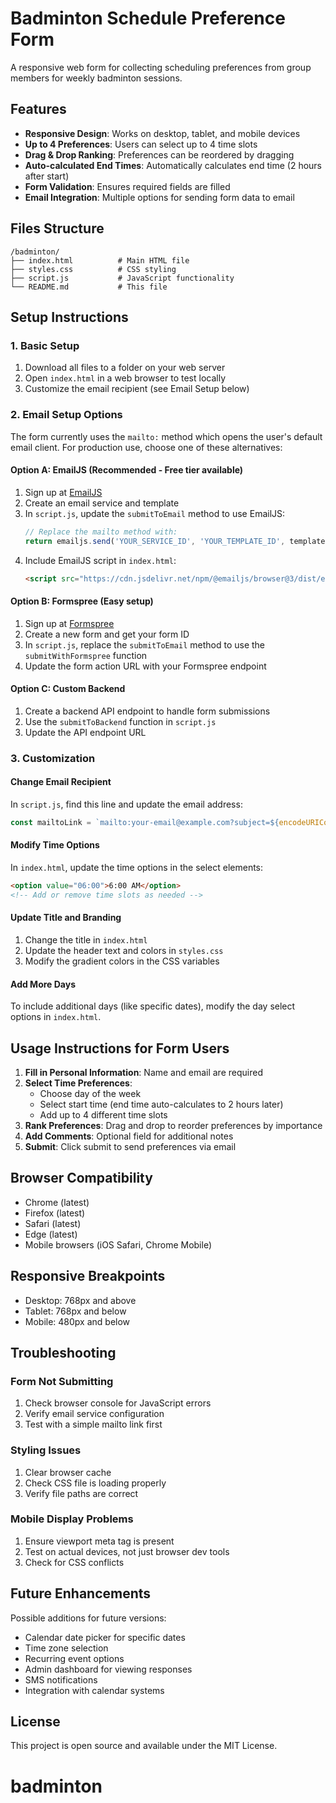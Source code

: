 # Badminton Schedule Preference Form

A responsive web form for collecting scheduling preferences from group members for weekly badminton sessions.

## Features

- **Responsive Design**: Works on desktop, tablet, and mobile devices
- **Up to 4 Preferences**: Users can select up to 4 time slots
- **Drag & Drop Ranking**: Preferences can be reordered by dragging
- **Auto-calculated End Times**: Automatically calculates end time (2 hours after start)
- **Form Validation**: Ensures required fields are filled
- **Email Integration**: Multiple options for sending form data to email

## Files Structure

```
/badminton/
├── index.html          # Main HTML file
├── styles.css          # CSS styling
├── script.js           # JavaScript functionality
└── README.md           # This file
```

## Setup Instructions

### 1. Basic Setup
1. Download all files to a folder on your web server
2. Open `index.html` in a web browser to test locally
3. Customize the email recipient (see Email Setup below)

### 2. Email Setup Options

The form currently uses the `mailto:` method which opens the user's default email client. For production use, choose one of these alternatives:

#### Option A: EmailJS (Recommended - Free tier available)
1. Sign up at [EmailJS](https://www.emailjs.com/)
2. Create an email service and template
3. In `script.js`, update the `submitToEmail` method to use EmailJS:
   ```javascript
   // Replace the mailto method with:
   return emailjs.send('YOUR_SERVICE_ID', 'YOUR_TEMPLATE_ID', templateParams);
   ```
4. Include EmailJS script in `index.html`:
   ```html
   <script src="https://cdn.jsdelivr.net/npm/@emailjs/browser@3/dist/email.min.js"></script>
   ```

#### Option B: Formspree (Easy setup)
1. Sign up at [Formspree](https://formspree.io/)
2. Create a new form and get your form ID
3. In `script.js`, replace the `submitToEmail` method to use the `submitWithFormspree` function
4. Update the form action URL with your Formspree endpoint

#### Option C: Custom Backend
1. Create a backend API endpoint to handle form submissions
2. Use the `submitToBackend` function in `script.js`
3. Update the API endpoint URL

### 3. Customization

#### Change Email Recipient
In `script.js`, find this line and update the email address:
```javascript
const mailtoLink = `mailto:your-email@example.com?subject=${encodeURIComponent(subject)}&body=${encodeURIComponent(body)}`;
```

#### Modify Time Options
In `index.html`, update the time options in the select elements:
```html
<option value="06:00">6:00 AM</option>
<!-- Add or remove time slots as needed -->
```

#### Update Title and Branding
1. Change the title in `index.html`
2. Update the header text and colors in `styles.css`
3. Modify the gradient colors in the CSS variables

#### Add More Days
To include additional days (like specific dates), modify the day select options in `index.html`.

## Usage Instructions for Form Users

1. **Fill in Personal Information**: Name and email are required
2. **Select Time Preferences**: 
   - Choose day of the week
   - Select start time (end time auto-calculates to 2 hours later)
   - Add up to 4 different time slots
3. **Rank Preferences**: Drag and drop to reorder preferences by importance
4. **Add Comments**: Optional field for additional notes
5. **Submit**: Click submit to send preferences via email

## Browser Compatibility

- Chrome (latest)
- Firefox (latest)
- Safari (latest)
- Edge (latest)
- Mobile browsers (iOS Safari, Chrome Mobile)

## Responsive Breakpoints

- Desktop: 768px and above
- Tablet: 768px and below
- Mobile: 480px and below

## Troubleshooting

### Form Not Submitting
1. Check browser console for JavaScript errors
2. Verify email service configuration
3. Test with a simple mailto link first

### Styling Issues
1. Clear browser cache
2. Check CSS file is loading properly
3. Verify file paths are correct

### Mobile Display Problems
1. Ensure viewport meta tag is present
2. Test on actual devices, not just browser dev tools
3. Check for CSS conflicts

## Future Enhancements

Possible additions for future versions:
- Calendar date picker for specific dates
- Time zone selection
- Recurring event options
- Admin dashboard for viewing responses
- SMS notifications
- Integration with calendar systems

## License

This project is open source and available under the MIT License.
# badminton
